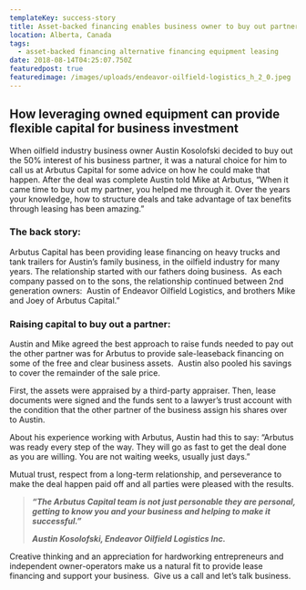 ```yaml
---
templateKey: success-story
title: Asset-backed financing enables business owner to buy out partner
location: Alberta, Canada
tags:
  - asset-backed financing alternative financing equipment leasing
date: 2018-08-14T04:25:07.750Z
featuredpost: true
featuredimage: /images/uploads/endeavor-oilfield-logistics_h_2_0.jpeg
---
```

## **How leveraging owned equipment can provide flexible capital** **for business investment**

When oilfield industry business owner Austin Kosolofski decided to buy out the 50% interest of his business partner, it was a natural choice for him to call us at Arbutus Capital for some advice on how he could make that happen. After the deal was complete Austin told Mike at Arbutus, “When it came time to buy out my partner, you helped me through it. Over the years your knowledge, how to structure deals and take advantage of tax benefits through leasing has been amazing.”

### **The back story:**  

Arbutus Capital has been providing lease financing on heavy trucks and tank trailers for Austin’s family business, in the oilfield industry for many years. The relationship started with our fathers doing business.  As each company passed on to the sons, the relationship continued between 2nd generation owners:  Austin of Endeavor Oilfield Logistics, and brothers Mike and Joey of Arbutus Capital.”

### **Raising capital to buy out a partner:**

Austin and Mike agreed the best approach to raise funds needed to pay out the other partner was for Arbutus to provide sale-leaseback financing on some of the free and clear business assets.  Austin also pooled his savings to cover the remainder of the sale price. 

First, the assets were appraised by a third-party appraiser. Then, lease documents were signed and the funds sent to a lawyer’s trust account with the condition that the other partner of the business assign his shares over to Austin.

About his experience working with Arbutus, Austin had this to say: “Arbutus was ready every step of the way. They will go as fast to get the deal done as you are willing. You are not waiting weeks, usually just days.”

Mutual trust, respect from a long-term relationship, and perseverance to make the deal happen paid off and all parties were pleased with the results.

> ***“The Arbutus Capital team is not just personable they are personal, getting to know you and your business and helping to make it successful.”***
>
> ***Austin Kosolofski, Endeavor Oilfield Logistics Inc.***

Creative thinking and an appreciation for hardworking entrepreneurs and independent owner-operators make us a natural fit to provide lease financing and support your business.  Give us a call and let’s talk business.